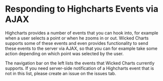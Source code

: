# Responding to Highcharts Events via AJAX #

Highcharts provides a number of events that you can hook into, for example when a user selects a point or when he zooms in or out. Wicked Charts supports some of these events and even provides functionality to send these events to the server via AJAX, so that you can for example take some action depending on which point was selected by the user.

The navigation bar on the left lists the events that Wicked Charts currently supports. If you need server-side notification of a Highcharts event that is not in this list, please create an issue on the issues tab.
